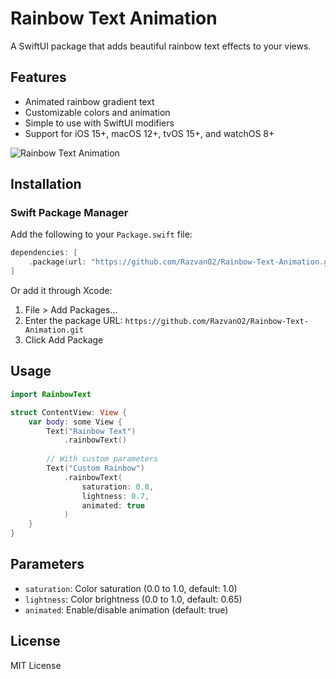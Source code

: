 # Rainbow Text Animation

A SwiftUI package that adds beautiful rainbow text effects to your views.

## Features

- Animated rainbow gradient text
- Customizable colors and animation
- Simple to use with SwiftUI modifiers
- Support for iOS 15+, macOS 12+, tvOS 15+, and watchOS 8+

![Rainbow Text Animation](https://github.com/RazvanO2/Rainbow-Text-Animation/example.png)
## Installation

### Swift Package Manager

Add the following to your `Package.swift` file:

```swift
dependencies: [
    .package(url: "https://github.com/RazvanO2/Rainbow-Text-Animation.git", from: "1.0.0")
]
```

Or add it through Xcode:
1. File > Add Packages...
2. Enter the package URL: `https://github.com/RazvanO2/Rainbow-Text-Animation.git`
3. Click Add Package

## Usage

```swift
import RainbowText

struct ContentView: View {
    var body: some View {
        Text("Rainbow Text")
            .rainbowText()
        
        // With custom parameters
        Text("Custom Rainbow")
            .rainbowText(
                saturation: 0.8,
                lightness: 0.7,
                animated: true
            )
    }
}
```

## Parameters

- `saturation`: Color saturation (0.0 to 1.0, default: 1.0)
- `lightness`: Color brightness (0.0 to 1.0, default: 0.65)
- `animated`: Enable/disable animation (default: true)

## License

MIT License
